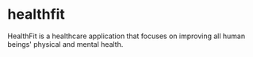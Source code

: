 # healthfit
HealthFit is a healthcare application that focuses on improving all human beings' physical and mental health.
